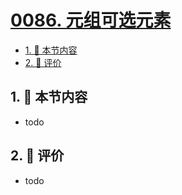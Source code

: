 # [0086. 元组可选元素](https://github.com/tnotesjs/TNotes.typescript/tree/main/notes/0086.%20%E5%85%83%E7%BB%84%E5%8F%AF%E9%80%89%E5%85%83%E7%B4%A0)

<!-- region:toc -->

- [1. 🎯 本节内容](#1--本节内容)
- [2. 🫧 评价](#2--评价)

<!-- endregion:toc -->

## 1. 🎯 本节内容

- todo

## 2. 🫧 评价

- todo
